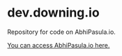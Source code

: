 # dev.downing.io
Repository for code on AbhiPasula.io.

[You can access AbhiPasula.io here.](https://abhipasula.github.io/research)

